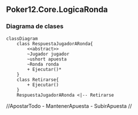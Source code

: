 ## Poker12.Core.LogicaRonda

### Diagrama de clases

```mermaid
classDiagram
    class RespuestaJugadorARonda{
        <<abstract>>
        ~Jugador jugador
        ~ushort apuesta
        ~Ronda ronda
        + Ejecutar()*
    }
    class Retirarse{
        + Ejecutar()
    }
    RespuestaJugadorARonda <|-- Retirarse
```

//ApostarTodo - MantenerApuesta - SubirApuesta //